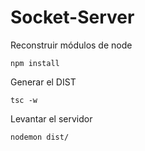 

# Socket-Server

Reconstruir módulos de node
```
npm install
```

Generar el DIST
```
tsc -w
```

Levantar el servidor
```
nodemon dist/
```

